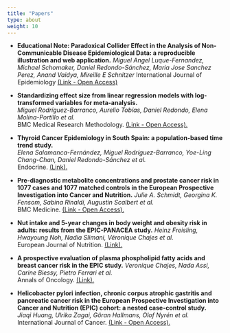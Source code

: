 ```yaml
---
title: "Papers"
type: about
weight: 10
---
```


* **Educational Note: Paradoxical Collider Effect in the Analysis of Non-Communicable Disease Epidemiological Data: a reproducible illustration and web application.**
*Miguel Angel Luque-Fernandez, Michael Schomaker, Daniel Redondo-Sánchez, Maria Jose Sanchez Perez, Anand Vaidya, Mireille E Schnitzer*
International Journal of Epidemiology [(Link - Open Access)](https://doi.org/10.1093/ije/dyy275)

* **Standardizing effect size from linear regression models with log-transformed variables for meta-analysis.**  
*Miguel Rodríguez-Barranco, Aurelio Tobías, Daniel Redondo, Elena Molina-Portillo et al.*  
BMC Medical Research Methodology. [(Link - Open Access).](https://doi.org/10.1186/s12874-017-0322-8)

* **Thyroid Cancer Epidemiology in South Spain: a population-based time trend study.**  
*Elena Salamanca-Fernández, Miguel Rodríguez-Barranco, Yoe-Ling Chang-Chan, Daniel Redondo-Sánchez et al.*  
Endocrine. [(Link).](https://doi.org/10.1007/s12020-018-1681-6)

* **Pre-diagnostic metabolite concentrations and prostate cancer risk in 1077 cases and 1077 matched controls in the European Prospective Investigation into Cancer and Nutrition.**
*Julie A. Schmidt, Georgina K. Fensom, Sabina Rinaldi, Augustin Scalbert et al.*  
BMC Medicine. [(Link - Open Access).](https://doi.org/10.1186/s12916-017-0885-6)

* **Nut intake and 5-year changes in body weight and obesity risk in adults: results from the EPIC-PANACEA study.**
*Heinz Freisling, Hwayoung Noh, Nadia Slimani, Véronique Chajes et al.*  
European Journal of Nutrition.  [(Link).](https://doi.org/10.1007/s00394-017-1513-0)

* **A prospective evaluation of plasma phospholipid fatty acids and breast cancer risk in the EPIC study.** *Veronique Chajes, Nada Assi, Carine Biessy, Pietro Ferrari et al.*  
Annals of Oncology. [(Link).](https://doi.org/10.1093/annonc/mdx482)

* **Helicobacter pylori infection, chronic corpus atrophic gastritis and pancreatic cancer risk in the European Prospective Investigation into Cancer and Nutrition (EPIC) cohort: a nested case-control study.**  
*Jiaqi Huang, Ulrika Zagai, Göran Hallmans, Olof Nyrén et al.*  
International Journal of Cancer. [(Link - Open Access).](https://doi.org/10.1002/ijc.30590)